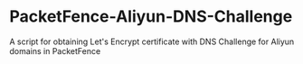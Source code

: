 # PacketFence-Aliyun-DNS-Challenge
A script for obtaining Let's Encrypt certificate with DNS Challenge for Aliyun domains in PacketFence
